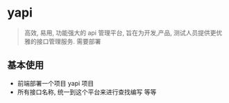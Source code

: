 # yapi
> 高效, 易用, 功能强大的 api 管理平台, 旨在为开发,产品, 测试人员提供更优雅的接口管理服务.
> 需要部署

## 基本使用
- 前端部署一个项目 yapi 项目
- 所有接口名称, 统一到这个平台来进行查找编写 等等